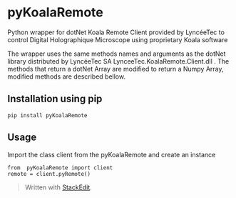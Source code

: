 # pyKoalaRemote
Python wrapper for dotNet Koala Remote Client provided by LyncéeTec to control Digital Holographique Microscope using proprietary Koala software

The wrapper uses the same methods names and arguments as the dotNet library distributed by LyncéeTec SA LynceeTec.KoalaRemote.Client.dll .
The methods that return a dotNet Array are modified to return a Numpy Array, modified methods are described bellow.

## Installation using pip

    pip install pyKoalaRemote
    
## Usage
Import the class client from the pyKoalaRemote and create an instance

    from  pyKoalaRemote import client
    remote = client.pyRemote()
    
> Written with [StackEdit](https://stackedit.io/).
<!--stackedit_data:
eyJoaXN0b3J5IjpbMTAzNTE1MzQwNCwtNDQxNzM0MzU5LDE5Nj
k5NzQyMDNdfQ==
-->